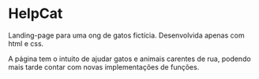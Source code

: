 # HelpCat

Landing-page para uma ong de gatos fictícia. Desenvolvida apenas com html e css.

A página tem o intuito de ajudar gatos e animais carentes de rua, podendo mais tarde contar com novas implementações de funções. 

